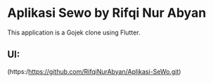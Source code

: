 # Aplikasi Sewo by Rifqi Nur Abyan

This application is a Gojek clone using Flutter.

## UI:
(https:/https://github.com/RifqiNurAbyan/Aplikasi-SeWo.git)
